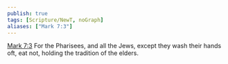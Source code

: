 ```yaml
---
publish: true
tags: [Scripture/NewT, noGraph]
aliases: ["Mark 7:3"]
---
```

[Mark 7:3](https://churchofjesuschrist.org/study/scriptures/nt/mark/7?lang=eng&id=p3#p3) For the Pharisees, and all the Jews, except they wash their hands oft, eat not, holding the tradition of the elders.
